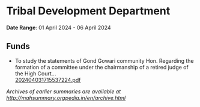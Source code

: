 # Tribal Development Department

**Date Range**: 01 April 2024 - 06 April 2024


## Funds
- To study the statements of Gond Gowari community Hon. Regarding the formation of a committee under the chairmanship of a retired judge of the High Court...\
  [202404031715537224.pdf](https://gr.maharashtra.gov.in/Site/Upload/Government%20Resolutions/English/202404031715537224.pdf)


*Archives of earlier summaries are available at http://mahsummary.orgpedia.in/en/archive.html*